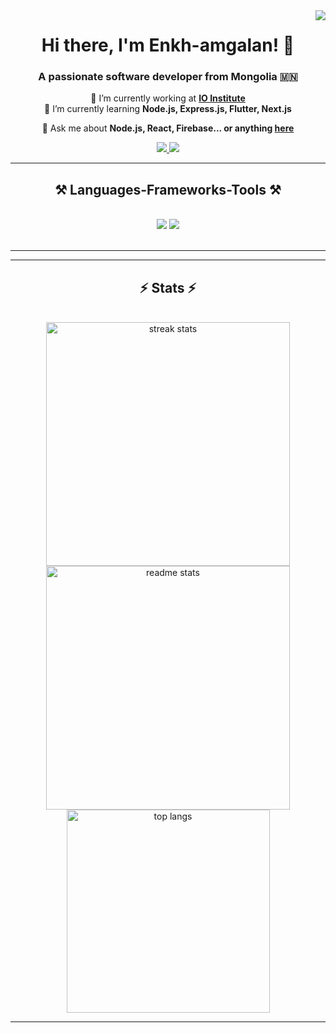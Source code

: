 <img align="right" src="https://visitor-badge.laobi.icu/badge?page_id=enkhmgln.enkhmgln" />

<h1 align="center">
    Hi  there, I'm Enkh-amgalan! 👋
</h1>

<h3 align="center">A passionate software developer from Mongolia 🇲🇳</h3>

<div align="center">
 
 🔭 I’m currently working at **[IO Institute](https://ioi.mn/#)**
 <br>
 🌱 I’m currently learning **Node.js, Express.js, Flutter, Next.js**

💬 Ask me about **Node.js, React, Firebase... or anything [here](https://github.com/enkhmgln/enkhmgln/issues)**

 </div>
 
<div align="center"> 
  <a href="mailto:enkhamgalan560@gmail.com">
    <img src="https://img.shields.io/badge/Gmail-333333?style=for-the-badge&logo=gmail&logoColor=red" />
  </a>
  <a href="https://www.linkedin.com/in/enkh-amgalan-narantsetseg-948259264/" target="_blank">
    <img src="https://img.shields.io/badge/LinkedIn-0077B5?style=for-the-badge&logo=linkedin&logoColor=white" target="_blank" />
  </a>
  <!-- <a href="https://salesp07.github.io" target="_blank">
     <img src="https://img.shields.io/badge/Portfolio-FF5722?style=for-the-badge&logo=todoist&logoColor=white" target="_blank" /> 
  </a> -->
</div>

 <hr/>
 
<h2 align="center">⚒️ Languages-Frameworks-Tools ⚒️</h2>
<br/>
<div align="center">
    <img src="https://skillicons.dev/icons?i=react,bootstrap,html,css,vscode,github,figma,tailwind,git,nodejs,express,firebase" />
    <img src="https://skillicons.dev/icons?i=javascript,typescript,java,mongodb,c,nextjs,mysql" /><br>
</div>

<br/>
<hr/>

<hr/>

<h2 align="center">⚡ Stats ⚡</h2>
<br>
<div align=center>
  <img width=390 src="https://github-readme-streak-stats-salesp07.vercel.app/?user=enkhmgln&count_private=true&theme=react&border_radius=10" alt="streak stats"/>
  <img width=390 src="https://github-readme-stats-salesp07.vercel.app/api?username=enkhmgln&count_private=true&show_icons=true&theme=react&rank_icon=github&border_radius=10" alt="readme stats" />
  <br/>
  <img width=325 align="center" src="https://github-readme-stats-salesp07.vercel.app/api/top-langs/?username=enkhmgln&hide=HTML&langs_count=8&layout=compact&theme=react&border_radius=10&size_weight=0.5&count_weight=0.5&exclude_repo=github-readme-stats" alt="top langs" />
</div>


<hr/>
<br/>
